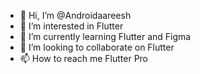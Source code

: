 - 👋 Hi, I’m @Androidaareesh
- 👀 I’m interested in Flutter
- 🌱 I’m currently learning Flutter and Figma
- 💞️ I’m looking to collaborate on Flutter
- 📫 How to reach me Flutter Pro

<!---
Androidaareesh/Androidaareesh is a ✨ special ✨ repository because its `README.md` (this file) appears on your GitHub profile.
You can click the Preview link to take a look at your changes.
--->
